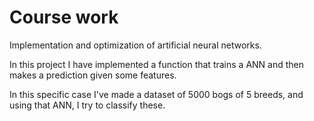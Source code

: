 # Course work
Implementation and optimization of artificial neural networks.

In this project I have implemented a function that trains a ANN and then makes a prediction given some features.

In this specific case I've made a dataset of 5000 bogs of 5 breeds, and using that ANN, I try to classify these.
